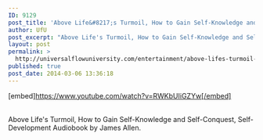 ```yaml
---
ID: 9129
post_title: 'Above Life&#8217;s Turmoil, How to Gain Self-Knowledge and Self-Conquest, Self-Development'
author: UfU
post_excerpt: "Above Life's Turmoil, How to Gain Self-Knowledge and Self-Conquest, Self-Development Audiobook by James Allen."
layout: post
permalink: >
  http://universalflowuniversity.com/entertainment/above-lifes-turmoil-how-to-gain-self-knowledge-and-self-conquest-self-development/
published: true
post_date: 2014-03-06 13:36:18
---
```

[embed]https://www.youtube.com/watch?v=RWKbUIiGZYw[/embed]</br></br>
<p>Above Life's Turmoil, How to Gain Self-Knowledge and Self-Conquest, Self-Development Audiobook by James Allen.</p>